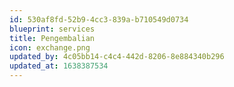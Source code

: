 ```yaml
---
id: 530af8fd-52b9-4cc3-839a-b710549d0734
blueprint: services
title: Pengembalian
icon: exchange.png
updated_by: 4c05bb14-c4c4-442d-8206-8e884340b296
updated_at: 1638387534
---
```

